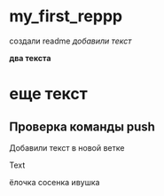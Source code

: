 # my_first_reppp
создали readme
 *добавили текст*
 
 **два текста**
 
 # еще текст
 
## Проверка команды push

Добавили текст в новой ветке

Text

ёлочка
сосенка
ивушка
